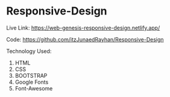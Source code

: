 # Responsive-Design

Live Link:  https://web-genesis-responsive-design.netlify.app/

Code: https://github.com/itzJunaedRayhan/Responsive-Design

Technology Used:
1.  HTML
2.  CSS
3.  BOOTSTRAP
4.  Google Fonts
5.  Font-Awesome